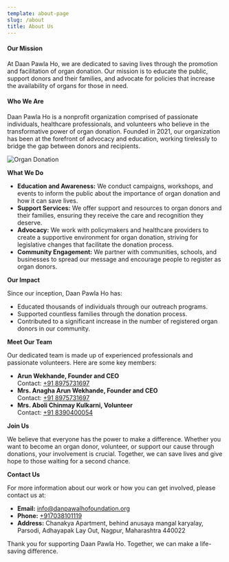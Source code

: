```yaml
---
template: about-page
slug: /about
title: About Us
---
```

#### Our Mission

At Daan Pawla Ho, we are dedicated to saving lives through the promotion and facilitation of organ donation. Our mission is to educate the public, support donors and their families, and advocate for policies that increase the availability of organs for those in need.

#### Who We Are

Daan Pawla Ho is a nonprofit organization comprised of passionate individuals, healthcare professionals, and volunteers who believe in the transformative power of organ donation. Founded in 2021, our organization has been at the forefront of advocacy and education, working tirelessly to bridge the gap between donors and recipients. 

![Organ Donation](/assets/heart-8691778_1280.jpg "Organ Donation")

**What We Do**

* **Education and Awareness:** We conduct campaigns, workshops, and events to inform the public about the importance of organ donation and how it can save lives.
* **Support Services:** We offer support and resources to organ donors and their families, ensuring they receive the care and recognition they deserve.
* **Advocacy:** We work with policymakers and healthcare providers to create a supportive environment for organ donation, striving for legislative changes that facilitate the donation process.
* **Community Engagement:** We partner with communities, schools, and businesses to spread our message and encourage people to register as organ donors.

**Our Impact**

Since our inception, Daan Pawla Ho has:

* Educated thousands of individuals through our outreach programs.
* Supported countless families through the donation process.
* Contributed to a significant increase in the number of registered organ donors in our community.

**Meet Our Team**

Our dedicated team is made up of experienced professionals and passionate volunteers. Here are some key members:

* **Arun Wekhande, Founder and CEO**\
  Contact: [+91 8975731697](tel:+918975731697)
* **Mrs. Anagha Arun Wekhande, Founder and CEO** \
  Contact: [+91 8975731697](tel:+918975731697)
* **Mrs. Aboli Chinmay Kulkarni, Volunteer**\
  Contact: [+91 8390400054](tel:+918390400054)

**Join Us**

We believe that everyone has the power to make a difference. Whether you want to become an organ donor, volunteer, or support our cause through donations, your involvement is crucial. Together, we can save lives and give hope to those waiting for a second chance.

**Contact Us**

For more information about our work or how you can get involved, please contact us at:

* **Email:** info@danpawalhofoundation.org
* **Phone:** [+917038101119](tel:+917038101119)
* **Address:** Chanakya Apartment, behind anusaya mangal karyalay, Parsodi, Adhayapak Lay Out, Nagpur, Maharashtra 440022

Thank you for supporting Daan Pawla Ho. Together, we can make a life-saving difference.